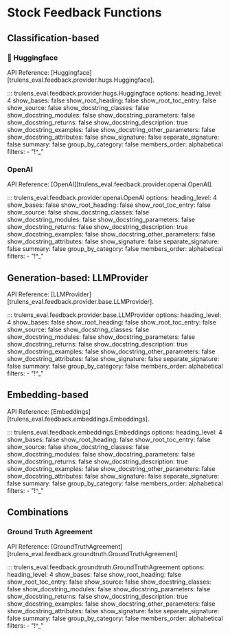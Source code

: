 # Stock Feedback Functions

## Classification-based

### 🤗 Huggingface

API Reference: [Huggingface][trulens_eval.feedback.provider.hugs.Huggingface].

::: trulens_eval.feedback.provider.hugs.Huggingface
    options:
        heading_level: 4
        show_bases: false
        show_root_heading: false
        show_root_toc_entry: false
        show_source: false
        show_docstring_classes: false
        show_docstring_modules: false
        show_docstring_parameters: false
        show_docstring_returns: false
        show_docstring_description: true
        show_docstring_examples: false
        show_docstring_other_parameters: false
        show_docstring_attributes: false
        show_signature: false
        separate_signature: false
        summary: false
        group_by_category: false
        members_order: alphabetical
        filters: 
            - "!^_"

### OpenAI

API Reference: [OpenAI][trulens_eval.feedback.provider.openai.OpenAI].

::: trulens_eval.feedback.provider.openai.OpenAI
    options:
        heading_level: 4
        show_bases: false
        show_root_heading: false
        show_root_toc_entry: false
        show_source: false
        show_docstring_classes: false
        show_docstring_modules: false
        show_docstring_parameters: false
        show_docstring_returns: false
        show_docstring_description: true
        show_docstring_examples: false
        show_docstring_other_parameters: false
        show_docstring_attributes: false
        show_signature: false
        separate_signature: false
        summary: false
        group_by_category: false
        members_order: alphabetical
        filters: 
            - "!^_"

## Generation-based: LLMProvider

API Reference: [LLMProvider][trulens_eval.feedback.provider.base.LLMProvider].

::: trulens_eval.feedback.provider.base.LLMProvider
    options:
        heading_level: 4
        show_bases: false
        show_root_heading: false
        show_root_toc_entry: false
        show_source: false
        show_docstring_classes: false
        show_docstring_modules: false
        show_docstring_parameters: false
        show_docstring_returns: false
        show_docstring_description: true
        show_docstring_examples: false
        show_docstring_other_parameters: false
        show_docstring_attributes: false
        show_signature: false
        separate_signature: false
        summary: false
        group_by_category: false
        members_order: alphabetical
        filters: 
            - "!^_"

## Embedding-based

API Reference: [Embeddings][trulens_eval.feedback.embeddings.Embeddings].

::: trulens_eval.feedback.embeddings.Embeddings
    options:
        heading_level: 4
        show_bases: false
        show_root_heading: false
        show_root_toc_entry: false
        show_source: false
        show_docstring_classes: false
        show_docstring_modules: false
        show_docstring_parameters: false
        show_docstring_returns: false
        show_docstring_description: true
        show_docstring_examples: false
        show_docstring_other_parameters: false
        show_docstring_attributes: false
        show_signature: false
        separate_signature: false
        summary: false
        group_by_category: false
        members_order: alphabetical
        filters: 
            - "!^_"

## Combinations

### Ground Truth Agreement

API Reference: [GroundTruthAgreement][trulens_eval.feedback.groundtruth.GroundTruthAgreement]

::: trulens_eval.feedback.groundtruth.GroundTruthAgreement
    options:
        heading_level: 4
        show_bases: false
        show_root_heading: false
        show_root_toc_entry: false
        show_source: false
        show_docstring_classes: false
        show_docstring_modules: false
        show_docstring_parameters: false
        show_docstring_returns: false
        show_docstring_description: true
        show_docstring_examples: false
        show_docstring_other_parameters: false
        show_docstring_attributes: false
        show_signature: false
        separate_signature: false
        summary: false
        group_by_category: false
        members_order: alphabetical
        filters: 
            - "!^_"
